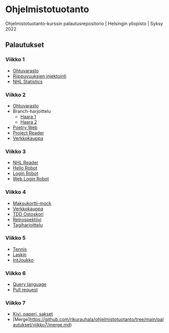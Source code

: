 # Ohjelmistotuotanto

Ohjelmistotuotanto-kurssin palautusrepositorio | Helsingin yliopisto | Syksy 2022

## Palautukset

### Viikko 1

- [Ohtuvarasto](https://github.com/rikurauhala/ohtuvarasto)
- [Riippuvuuksien injektointi](https://github.com/rikurauhala/ohjelmistotuotanto/tree/main/palautukset/viikko1/riippuvuuksien-injektointi-1)
- [NHL Statistics](https://github.com/rikurauhala/ohjelmistotuotanto/tree/main/palautukset/viikko1/nhl-statistics-1)

### Viikko 2

- [Ohtuvarasto](https://github.com/rikurauhala/ohtuvarasto)
- Branch-harjoittelu
  - [Haara 1](https://github.com/rikurauhala/ohjelmistotuotanto/tree/haara1)
  - [Haara 2](https://github.com/rikurauhala/ohjelmistotuotanto/tree/haara2)
- [Poetry Web](https://github.com/rikurauhala/ohjelmistotuotanto/tree/main/palautukset/viikko2/poetry-web)
- [Project Reader](https://github.com/rikurauhala/ohjelmistotuotanto/tree/main/palautukset/viikko2/project-reader)
- [Verkkokauppa](https://github.com/rikurauhala/ohjelmistotuotanto/tree/main/palautukset/viikko2/verkkokauppa-1)

### Viikko 3

- [NHL Reader](https://github.com/rikurauhala/ohjelmistotuotanto/tree/main/palautukset/viikko3/nhl-reader)
- [Hello Robot](https://github.com/rikurauhala/ohjelmistotuotanto/tree/main/palautukset/viikko3/hello-robot)
- [Login Robot](https://github.com/rikurauhala/ohjelmistotuotanto/tree/main/palautukset/viikko3/login-robot)
- [Web Login Robot](https://github.com/rikurauhala/ohjelmistotuotanto/tree/main/palautukset/viikko3/web-login-robot)

### Viikko 4

- [Maksukortti-mock](https://github.com/rikurauhala/ohjelmistotuotanto/tree/main/palautukset/viikko4/maksukortti-mock)
- [Verkkokauppa](https://github.com/rikurauhala/ohjelmistotuotanto/tree/main/palautukset/viikko4/verkkokauppa)
- [TDD Ostoskori](https://github.com/rikurauhala/ohjelmistotuotanto/tree/main/palautukset/viikko4/tdd-ostoskori)
- [Retrospektiivi](https://github.com/rikurauhala/ohjelmistotuotanto/tree/main/palautukset/viikko4/retro.md)
- [Tagiharjoittelu](https://github.com/rikurauhala/ohjelmistotuotanto/tags)

### Viikko 5

- [Tennis](https://github.com/rikurauhala/ohjelmistotuotanto/tree/main/palautukset/viikko5/tennis)
- [Laskin](https://github.com/rikurauhala/ohjelmistotuotanto/tree/main/palautukset/viikko5/laskin)
- [IntJoukko](https://github.com/rikurauhala/ohjelmistotuotanto/tree/main/palautukset/viikko5/int-joukko)

### Viikko 6

- [Query language](https://github.com/rikurauhala/ohjelmistotuotanto/tree/main/palautukset/viikko6/query-language)
- [Pull request](https://github.com/rikurauhala/ohjelmistotuotanto/tree/main/palautukset/viikko6/pull.md)

### Viikko 7

- [Kivi, paperi, sakset](https://github.com/rikurauhala/ohjelmistotuotanto/tree/main/palautukset/viikko7/kivi-paperi-sakset)
- [Merge]https://github.com/rikurauhala/ohjelmistotuotanto/tree/main/palautukset/viikko7/merge.md)